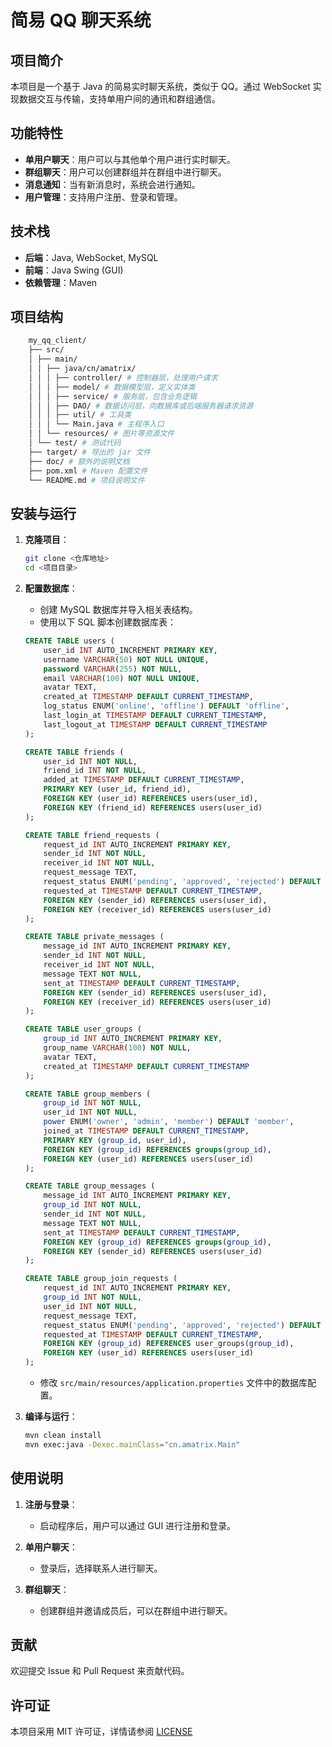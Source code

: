 # 简易 QQ 聊天系统

## 项目简介

本项目是一个基于 Java 的简易实时聊天系统，类似于 QQ。通过 WebSocket 实现数据交互与传输，支持单用户间的通讯和群组通信。

## 功能特性

- **单用户聊天**：用户可以与其他单个用户进行实时聊天。
- **群组聊天**：用户可以创建群组并在群组中进行聊天。
- **消息通知**：当有新消息时，系统会进行通知。
- **用户管理**：支持用户注册、登录和管理。

## 技术栈

- **后端**：Java, WebSocket, MySQL
- **前端**：Java Swing (GUI)
- **依赖管理**：Maven

## 项目结构

```sh
    my_qq_client/ 
    ├── src/ 
    │ ├── main/ 
    │ │ ├── java/cn/amatrix/ 
    │ │ │ ├── controller/ # 控制器层，处理用户请求 
    │ │ │ ├── model/ # 数据模型层，定义实体类 
    │ │ │ ├── service/ # 服务层，包含业务逻辑 
    │ │ │ ├── DAO/ # 数据访问层，向数据库或后端服务器请求资源
    │ │ │ ├── util/ # 工具类 
    │ │ │ └── Main.java # 主程序入口 
    │ │ └── resources/ # 图片等资源文件
    │ └── test/ # 测试代码
    ├── target/ # 导出的 jar 文件
    ├── doc/ # 额外的说明文档
    ├── pom.xml # Maven 配置文件 
    └── README.md # 项目说明文件
```

## 安装与运行

1. **克隆项目**：

    ```sh
    git clone <仓库地址>
    cd <项目目录>
    ```

2. **配置数据库**：
    - 创建 MySQL 数据库并导入相关表结构。
    - 使用以下 SQL 脚本创建数据库表：

    ```sql
    CREATE TABLE users (
        user_id INT AUTO_INCREMENT PRIMARY KEY,
        username VARCHAR(50) NOT NULL UNIQUE,
        password VARCHAR(255) NOT NULL,
        email VARCHAR(100) NOT NULL UNIQUE,
        avatar TEXT,
        created_at TIMESTAMP DEFAULT CURRENT_TIMESTAMP,
        log_status ENUM('online', 'offline') DEFAULT 'offline',
        last_login_at TIMESTAMP DEFAULT CURRENT_TIMESTAMP,
        last_logout_at TIMESTAMP DEFAULT CURRENT_TIMESTAMP
    );

    CREATE TABLE friends (
        user_id INT NOT NULL,
        friend_id INT NOT NULL,
        added_at TIMESTAMP DEFAULT CURRENT_TIMESTAMP,
        PRIMARY KEY (user_id, friend_id),
        FOREIGN KEY (user_id) REFERENCES users(user_id),
        FOREIGN KEY (friend_id) REFERENCES users(user_id)
    );

    CREATE TABLE friend_requests (
        request_id INT AUTO_INCREMENT PRIMARY KEY,
        sender_id INT NOT NULL,
        receiver_id INT NOT NULL,
        request_message TEXT,
        request_status ENUM('pending', 'approved', 'rejected') DEFAULT 'pending',
        requested_at TIMESTAMP DEFAULT CURRENT_TIMESTAMP,
        FOREIGN KEY (sender_id) REFERENCES users(user_id),
        FOREIGN KEY (receiver_id) REFERENCES users(user_id)
    );

    CREATE TABLE private_messages (
        message_id INT AUTO_INCREMENT PRIMARY KEY,
        sender_id INT NOT NULL,
        receiver_id INT NOT NULL,
        message TEXT NOT NULL,
        sent_at TIMESTAMP DEFAULT CURRENT_TIMESTAMP,
        FOREIGN KEY (sender_id) REFERENCES users(user_id),
        FOREIGN KEY (receiver_id) REFERENCES users(user_id)
    );

    CREATE TABLE user_groups (
        group_id INT AUTO_INCREMENT PRIMARY KEY,
        group_name VARCHAR(100) NOT NULL,
        avatar TEXT,
        created_at TIMESTAMP DEFAULT CURRENT_TIMESTAMP
    );

    CREATE TABLE group_members (
        group_id INT NOT NULL,
        user_id INT NOT NULL,
        power ENUM('owner', 'admin', 'member') DEFAULT 'member',
        joined_at TIMESTAMP DEFAULT CURRENT_TIMESTAMP,
        PRIMARY KEY (group_id, user_id),
        FOREIGN KEY (group_id) REFERENCES groups(group_id),
        FOREIGN KEY (user_id) REFERENCES users(user_id)
    );

    CREATE TABLE group_messages (
        message_id INT AUTO_INCREMENT PRIMARY KEY,
        group_id INT NOT NULL,
        sender_id INT NOT NULL,
        message TEXT NOT NULL,
        sent_at TIMESTAMP DEFAULT CURRENT_TIMESTAMP,
        FOREIGN KEY (group_id) REFERENCES groups(group_id),
        FOREIGN KEY (sender_id) REFERENCES users(user_id)
    );

    CREATE TABLE group_join_requests (
        request_id INT AUTO_INCREMENT PRIMARY KEY,
        group_id INT NOT NULL,
        user_id INT NOT NULL,
        request_message TEXT,
        request_status ENUM('pending', 'approved', 'rejected') DEFAULT 'pending',
        requested_at TIMESTAMP DEFAULT CURRENT_TIMESTAMP,
        FOREIGN KEY (group_id) REFERENCES user_groups(group_id),
        FOREIGN KEY (user_id) REFERENCES users(user_id)
    );
    ```

    - 修改 `src/main/resources/application.properties` 文件中的数据库配置。

3. **编译与运行**：

    ```sh
    mvn clean install
    mvn exec:java -Dexec.mainClass="cn.amatrix.Main"
    ```

## 使用说明

1. **注册与登录**：
    - 启动程序后，用户可以通过 GUI 进行注册和登录。

2. **单用户聊天**：
    - 登录后，选择联系人进行聊天。

3. **群组聊天**：
    - 创建群组并邀请成员后，可以在群组中进行聊天。

## 贡献

欢迎提交 Issue 和 Pull Request 来贡献代码。

## 许可证

本项目采用 MIT 许可证，详情请参阅 [LICENSE](LICENSE)
